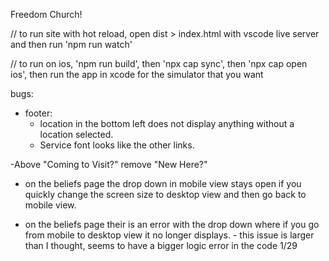 Freedom Church!




// to run site with hot reload, open dist > index.html with vscode live server and then run 'npm run watch'

// to run on ios, 'npm run build', then 'npx cap sync', then 'npx cap open ios', then run the app in xcode for the simulator that you want


bugs:

- footer:
    - location in the bottom left does not display anything without a location selected.
    - Service font looks like the other links.

-Above "Coming to Visit?" remove "New Here?"

- on the beliefs page the drop down in mobile view stays open if you quickly change the screen size to desktop view and then go back to mobile view.

- on the beliefs page their is an error with the drop down where if you go from mobile to desktop view it no longer displays.  - this issue is larger than I thought, seems to have a bigger logic error in the code 1/29
